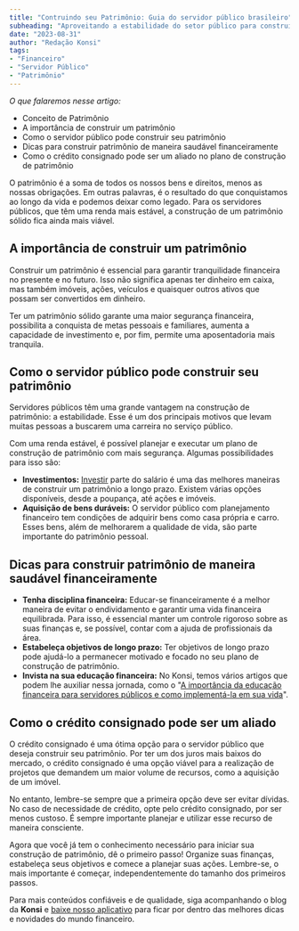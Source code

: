 ```yaml
---
title: "Contruindo seu Patrimônio: Guia do servidor público brasileiro"
subheading: "Aproveitando a estabilidade do setor público para construir um futuro financeiro sólido"
date: "2023-08-31"
author: "Redação Konsi"
tags:
- "Financeiro"
- "Servidor Público"
- "Patrimônio"
---
```


*O que falaremos nesse artigo:*
- Conceito de Patrimônio
- A importância de construir um patrimônio
- Como o servidor público pode construir seu patrimônio
- Dicas para construir patrimônio de maneira saudável financeiramente
- Como o crédito consignado pode ser um aliado no plano de construção de patrimônio

O patrimônio é a soma de todos os nossos bens e direitos, menos as nossas obrigações. Em outras palavras, é o resultado do que conquistamos ao longo da vida e podemos deixar como legado. Para os servidores públicos, que têm uma renda mais estável, a construção de um patrimônio sólido fica ainda mais viável.

## A importância de construir um patrimônio

Construir um patrimônio é essencial para garantir tranquilidade financeira no presente e no futuro. Isso não significa apenas ter dinheiro em caixa, mas também imóveis, ações, veículos e quaisquer outros ativos que possam ser convertidos em dinheiro. 

Ter um patrimônio sólido garante uma maior segurança financeira, possibilita a conquista de metas pessoais e familiares, aumenta a capacidade de investimento e, por fim, permite uma aposentadoria mais tranquila.

## Como o servidor público pode construir seu patrimônio

Servidores públicos têm uma grande vantagem na construção de patrimônio: a estabilidade. Esse é um dos principais motivos que levam muitas pessoas a buscarem uma carreira no serviço público.

Com uma renda estável, é possível planejar e executar um plano de construção de patrimônio com mais segurança. Algumas possibilidades para isso são:

- **Investimentos:** [Investir](https://konsi.com.br/postagens/investimentos-a-curto-prazo-para-servidores-pblicos-opes-seguras-e-rentveis) parte do salário é uma das melhores maneiras de construir um patrimônio a longo prazo. Existem várias opções disponíveis, desde a poupança, até ações e imóveis.
- **Aquisição de bens duráveis:** O servidor público com planejamento financeiro tem condições de adquirir bens como casa própria e carro. Esses bens, além de melhorarem a qualidade de vida, são parte importante do patrimônio pessoal.

## Dicas para construir patrimônio de maneira saudável financeiramente

- **Tenha disciplina financeira:** Educar-se financeiramente é a melhor maneira de evitar o endividamento e garantir uma vida financeira equilibrada. Para isso, é essencial manter um controle rigoroso sobre as suas finanças e, se possível, contar com a ajuda de profissionais da área.
- **Estabeleça objetivos de longo prazo:** Ter objetivos de longo prazo pode ajudá-lo a permanecer motivado e focado no seu plano de construção de patrimônio.
- **Invista na sua educação financeira:** No Konsi, temos vários artigos que podem lhe auxiliar nessa jornada, como o "[A importância da educação financeira para servidores públicos e como implementá-la em sua vida](https://konsi.com.br/postagens/a-importncia-da-educao-financeira-para-servidores-pblicos-e-como-implement-la-em-sua-vida)".

## Como o crédito consignado pode ser um aliado

O crédito consignado é uma ótima opção para o servidor público que deseja construir seu patrimônio. Por ter um dos juros mais baixos do mercado, o crédito consignado é uma opção viável para a realização de projetos que demandem um maior volume de recursos, como a aquisição de um imóvel. 

No entanto, lembre-se sempre que a primeira opção deve ser evitar dívidas. No caso de necessidade de crédito, opte pelo crédito consignado, por ser menos custoso. É sempre importante planejar e utilizar esse recurso de maneira consciente.

Agora que você já tem o conhecimento necessário para iniciar sua construção de patrimônio, dê o primeiro passo! Organize suas finanças, estabeleça seus objetivos e comece a planejar suas ações. Lembre-se, o mais importante é começar, independentemente do tamanho dos primeiros passos. 

Para mais conteúdos confiáveis e de qualidade, siga acompanhando o blog da **Konsi** e [baixe nosso aplicativo](https://konsi.com.br/download) para ficar por dentro das melhores dicas e novidades do mundo financeiro.
